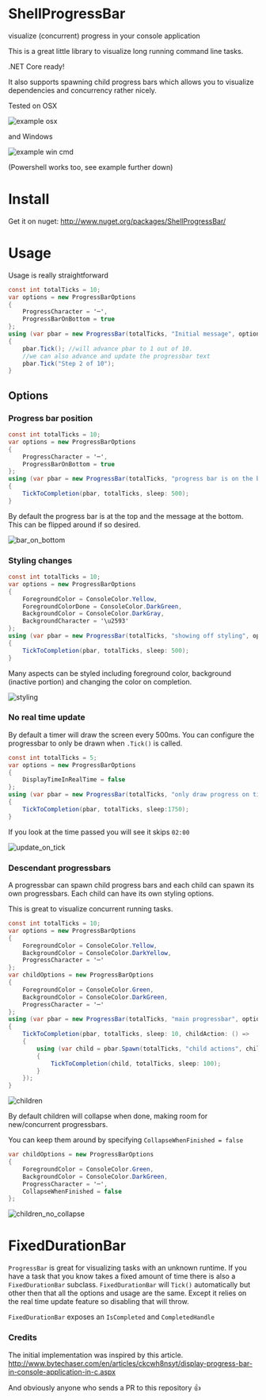 ShellProgressBar
===================
visualize (concurrent) progress in your console application

This is a great little library to visualize long running command line tasks.

.NET Core ready!

It also supports spawning child progress bars which allows you to visualize dependencies and concurrency rather nicely.

Tested on OSX 

![example osx](https://github.com/Mpdreamz/shellprogressbar/raw/master/doc/pbar-osx.gif)

and Windows 

![example win cmd](https://github.com/Mpdreamz/shellprogressbar/raw/master/doc/pbar-windows.gif)

(Powershell works too, see example further down)

# Install 

Get it on nuget: http://www.nuget.org/packages/ShellProgressBar/

# Usage 

Usage is really straightforward

```csharp
const int totalTicks = 10;
var options = new ProgressBarOptions
{
    ProgressCharacter = '─',
    ProgressBarOnBottom = true
};
using (var pbar = new ProgressBar(totalTicks, "Initial message", options))
{
    pbar.Tick(); //will advance pbar to 1 out of 10.
    //we can also advance and update the progressbar text
    pbar.Tick("Step 2 of 10"); 
}
```

## Options

### Progress bar position

```csharp
const int totalTicks = 10;
var options = new ProgressBarOptions
{
	ProgressCharacter = '─',
	ProgressBarOnBottom = true
};
using (var pbar = new ProgressBar(totalTicks, "progress bar is on the bottom now", options))
{
	TickToCompletion(pbar, totalTicks, sleep: 500);
}
```

By default the progress bar is at the top and the message at the bottom.
This can be flipped around if so desired.

![bar_on_bottom](https://github.com/Mpdreamz/shellprogressbar/raw/master/doc/bar-on-bottom-osx.gif)

### Styling changes

```csharp
const int totalTicks = 10;
var options = new ProgressBarOptions
{
	ForegroundColor = ConsoleColor.Yellow,
	ForegroundColorDone = ConsoleColor.DarkGreen,
	BackgroundColor = ConsoleColor.DarkGray,
	BackgroundCharacter = '\u2593'
};
using (var pbar = new ProgressBar(totalTicks, "showing off styling", options))
{
	TickToCompletion(pbar, totalTicks, sleep: 500);
}
```

Many aspects can be styled including foreground color, background (inactive portion)
and changing the color on completion.

![styling](https://github.com/Mpdreamz/shellprogressbar/raw/master/doc/styling-windows.gif)


### No real time update

By default a timer will draw the screen every 500ms. You can configure the progressbar 
to only be drawn when `.Tick()` is called.

```csharp
const int totalTicks = 5;
var options = new ProgressBarOptions
{
	DisplayTimeInRealTime = false
};
using (var pbar = new ProgressBar(totalTicks, "only draw progress on tick", options))
{
	TickToCompletion(pbar, totalTicks, sleep:1750);
}
```

If you look at the time passed you will see it skips `02:00`


![update_on_tick](https://github.com/Mpdreamz/shellprogressbar/raw/master/doc/update-on-tick-osx.gif)

### Descendant progressbars

A progressbar can spawn child progress bars and each child can spawn
its own progressbars. Each child can have its own styling options.

This is great to visualize concurrent running tasks.

```csharp
const int totalTicks = 10;
var options = new ProgressBarOptions
{
	ForegroundColor = ConsoleColor.Yellow,
	BackgroundColor = ConsoleColor.DarkYellow,
	ProgressCharacter = '─'
};
var childOptions = new ProgressBarOptions
{
	ForegroundColor = ConsoleColor.Green,
	BackgroundColor = ConsoleColor.DarkGreen,
	ProgressCharacter = '─'
};
using (var pbar = new ProgressBar(totalTicks, "main progressbar", options))
{
	TickToCompletion(pbar, totalTicks, sleep: 10, childAction: () =>
	{
		using (var child = pbar.Spawn(totalTicks, "child actions", childOptions))
		{
			TickToCompletion(child, totalTicks, sleep: 100);
		}
	});
}
```

![children](https://github.com/Mpdreamz/shellprogressbar/raw/master/doc/children-osx.gif)

By default children will collapse when done, making room for new/concurrent progressbars.

You can keep them around by specifying `CollapseWhenFinished = false`

```csharp
var childOptions = new ProgressBarOptions
{
	ForegroundColor = ConsoleColor.Green,
	BackgroundColor = ConsoleColor.DarkGreen,
	ProgressCharacter = '─',
	CollapseWhenFinished = false
};
```

![children_no_collapse](https://github.com/Mpdreamz/shellprogressbar/raw/master/doc/children-no-collapse-windows.gif)


# FixedDurationBar

`ProgressBar` is great for visualizing tasks with an unknown runtime. If you have a task that you know takes a fixed amount of time there is also a `FixedDurationBar` subclass.
`FixedDurationBar` will `Tick()` automatically but other then that all the options and usage are the same. Except it relies on the real time update feature so disabling that 
will throw.

`FixedDurationBar` exposes an `IsCompleted` and `CompletedHandle` 


### Credits 

The initial implementation was inspired by this article.
http://www.bytechaser.com/en/articles/ckcwh8nsyt/display-progress-bar-in-console-application-in-c.aspx

And obviously anyone who sends a PR to this repository :+1:
